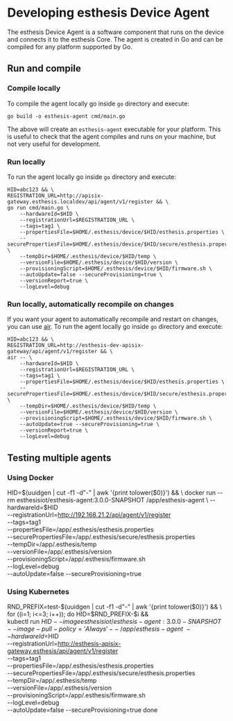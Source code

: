 # Developing esthesis Device Agent
The esthesis Device Agent is a software component that runs on the device and connects it to the
esthesis Core. The agent is created in Go and can be compiled for any platform supported by Go.

## Run and compile

### Compile locally
To compile the agent locally go inside `go` directory and execute:
```shell
go build -o esthesis-agent cmd/main.go
```
The above will create an `esthesis-agent` executable for your platform. This is useful to check
that the agent compiles and runs on your machine, but not very useful for development.

### Run locally
To run the agent locally go inside `go` directory and execute:
```shell
HID=abc123 && \
REGISTRATION_URL=http://apisix-gateway.esthesis.localdev/api/agent/v1/register && \
go run cmd/main.go \
    --hardwareId=$HID \
    --registrationUrl=$REGISTRATION_URL \
    --tags=tag1 \
    --propertiesFile=$HOME/.esthesis/device/$HID/esthesis.properties \
    --securePropertiesFile=$HOME/.esthesis/device/$HID/secure/esthesis.properties \
    --tempDir=$HOME/.esthesis/device/$HID/temp \
    --versionFile=$HOME/.esthesis/device/$HID/version \
    --provisioningScript=$HOME/.esthesis/device/$HID/firmware.sh \
    --autoUpdate=false --secureProvisioning=true \
    --versionReport=true \
    --logLevel=debug
```

### Run locally, automatically recompile on changes
If you want your agent to automatically recompile and restart on changes, you can use
[air](https://github.com/cosmtrek/air). To run the agent locally go inside `go` directory and
execute:
```shell
HID=abc123 && \
REGISTRATION_URL=http://esthesis-dev-apisix-gateway/api/agent/v1/register && \
air -- \
	--hardwareId=$HID \
	--registrationUrl=$REGISTRATION_URL \
	--tags=tag1 \
	--propertiesFile=$HOME/.esthesis/device/$HID/esthesis.properties \
	--securePropertiesFile=$HOME/.esthesis/device/$HID/secure/esthesis.properties \
	--tempDir=$HOME/.esthesis/device/$HID/temp \
	--versionFile=$HOME/.esthesis/device/$HID/version \
	--provisioningScript=$HOME/.esthesis/device/$HID/firmware.sh \
	--autoUpdate=true --secureProvisioning=true \
	--versionReport=true \
	--logLevel=debug
```

## Testing multiple agents

### Using Docker
HID=$(uuidgen | cut -f1 -d"-" | awk '{print tolower($0)}') && \
docker run --rm esthesisiot/esthesis-agent:3.0.0-SNAPSHOT /app/esthesis-agent \
--hardwareId=$HID \
--registrationUrl=http://192.168.21.2/api/agent/v1/register \
--tags=tag1 \
--propertiesFile=/app/.esthesis/esthesis.properties \
--securePropertiesFile=/app/.esthesis/secure/esthesis.properties \
--tempDir=/app/.esthesis/temp \
--versionFile=/app/.esthesis/version \
--provisioningScript=/app/.esthesis/firmware.sh \
--logLevel=debug \
--autoUpdate=false --secureProvisioning=true

### Using Kubernetes
RND_PREFIX=test-$(uuidgen | cut -f1 -d"-" | awk '{print tolower($0)}') && \
for ((i=1; i<=3; i++)); do
HID=$RND_PREFIX-$i && \
kubectl run $HID --image esthesisiot/esthesis-agent:3.0.0-SNAPSHOT --image-pull-policy='Always' -- \
/app/esthesis-agent \
--hardwareId=$HID \
--registrationUrl=http://esthesis-apisix-gateway.esthesis/api/agent/v1/register \
--tags=tag1 \
--propertiesFile=/app/.esthesis/esthesis.properties \
--securePropertiesFile=/app/.esthesis/secure/esthesis.properties \
--tempDir=/app/.esthesis/temp \
--versionFile=/app/.esthesis/version \
--provisioningScript=/app/.esthesis/firmware.sh \
--logLevel=debug \
--autoUpdate=false --secureProvisioning=true
done
